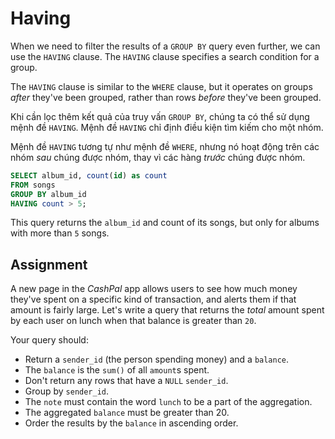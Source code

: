 # Having

When we need to filter the results of a `GROUP BY` query even further, we can use the `HAVING` clause. The `HAVING` clause specifies a search condition for a group.

The `HAVING` clause is similar to the `WHERE` clause, but it operates on groups *after* they've been grouped, rather than rows *before* they've been grouped.

Khi cần lọc thêm kết quả của truy vấn `GROUP BY`, chúng ta có thể sử dụng mệnh đề `HAVING`. Mệnh đề `HAVING` chỉ định điều kiện tìm kiếm cho một nhóm.

Mệnh đề `HAVING` tương tự như mệnh đề `WHERE`, nhưng nó hoạt động trên các nhóm *sau* chúng được nhóm, thay vì các hàng *trước* chúng được nhóm.

```SQL
SELECT album_id, count(id) as count
FROM songs
GROUP BY album_id
HAVING count > 5;
```

This query returns the `album_id` and count of its songs, but only for albums with more than `5` songs.

## Assignment

A new page in the *CashPal* app allows users to see how much money they've spent on a specific kind of transaction, and alerts them if that amount is fairly large. Let's write a query that returns the *total* amount spent by each user on lunch when that balance is greater than `20`.

Your query should:

* Return a `sender_id` (the person spending money) and a `balance`.
* The `balance` is the `sum()` of all `amount`s spent.
* Don't return any rows that have a `NULL` `sender_id`.
* Group by `sender_id`.
* The `note` must contain the word `lunch` to be a part of the aggregation.
* The aggregated `balance` must be greater than 20.
* Order the results by the `balance` in ascending order.
